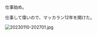 仕事始め。

仕事して偉いので、マッカラン12年を開けた。

![20230110-202701.jpg](https://ceshmina-photos.s3.ap-northeast-1.amazonaws.com/medium/202301/20230110-202701.jpg)

